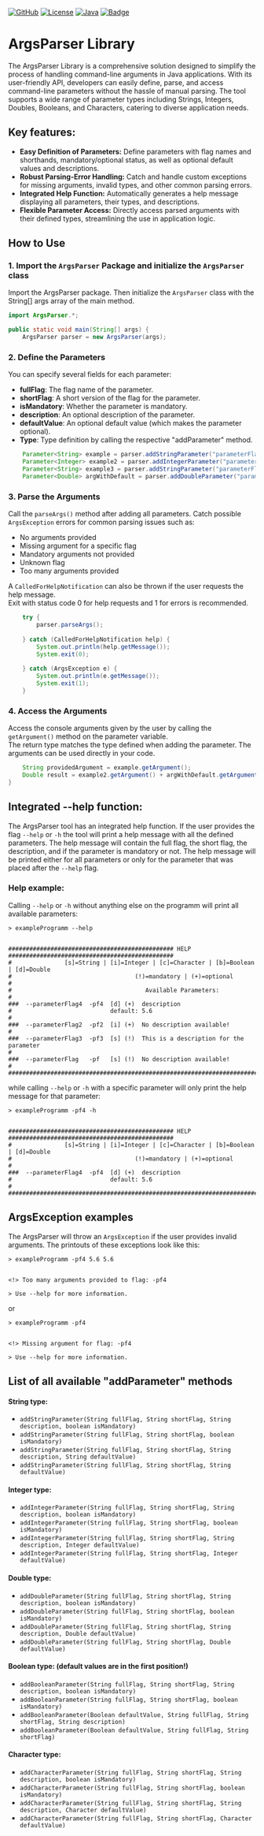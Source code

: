 [![GitHub](https://img.shields.io/badge/GitHub-Java__ArgsParser-blue?logo=github)](https://github.com/AbUndMax/Java_ArgsParser)
[![License](https://img.shields.io/badge/License-MIT-blue)](https://github.com/AbUndMax/Java_ArgsParser/blob/main/LICENSE)
[![Java](https://img.shields.io/badge/Java-11+-b07219)](https://openjdk.org/projects/jdk/11/)
[![Badge](https://img.shields.io/github/v/release/AbUndMax/Java_ArgsParser?color=brightgreen)](https://github.com/AbUndMax/Java_ArgsParser/releases/latest)

# ArgsParser Library
The ArgsParser Library is a comprehensive solution 
designed to simplify the process of handling command-line arguments in Java applications.
With its user-friendly API, developers can easily define, parse, 
and access command-line parameters without the hassle of manual parsing. 
The tool supports a wide range of parameter types including Strings, Integers, Doubles, Booleans, and Characters,
catering to diverse application needs.

## Key features:

- **Easy Definition of Parameters:** Define parameters with flag names and shorthands, 
  mandatory/optional status, as well as optional default values and descriptions.
- **Robust Parsing-Error Handling:** Catch and handle custom exceptions for missing arguments, 
  invalid types, and other common parsing errors.
- **Integrated Help Function:** Automatically generates a help message displaying all parameters,
  their types, and descriptions.
- **Flexible Parameter Access:** Directly access parsed arguments with their defined types,
  streamlining the use in application logic.

## How to Use
### 1. Import the `ArgsParser` Package and initialize the `ArgsParser` class
Import the ArgsParser package.
Then initialize the `ArgsParser` class with the String[] args array of the main method.

```java
import ArgsParser.*;

public static void main(String[] args) {
    ArgsParser parser = new ArgsParser(args);
```

### 2. Define the Parameters
You can specify several fields for each parameter:

- **fullFlag**: The flag name of the parameter.
- **shortFlag**: A short version of the flag for the parameter.
- **isMandatory**: Whether the parameter is mandatory.
- **description**: An optional description of the parameter.
- **defaultValue**: An optional default value (which makes the parameter optional).
- **Type**: Type definition by calling the respective "addParameter" method.

```java
    Parameter<String> example = parser.addStringParameter("parameterFlag", "pf", true);
    Parameter<Integer> example2 = parser.addIntegerParameter("parameterFlag2", "pf2", false);
    Parameter<String> example3 = parser.addStringParameter("parameterFlag3", "pf3", "This is a description for the parameter", true);
    Parameter<Double> argWithDefault = parser.addDoubleParameter("parameterFlag4", "pf4", "description", 5.6);
```

### 3. Parse the Arguments
Call the `parseArgs()` method after adding all parameters.
Catch possible `ArgsException` errors for common parsing 
issues such as:

- No arguments provided
- Missing argument for a specific flag
- Mandatory arguments not provided
- Unknown flag
- Too many arguments provided

A `CalledForHelpNotification` can also be thrown if the user requests the help message.  
Exit with status code 0 for help requests and 1 for errors is recommended.

```java
    try {
        parser.parseArgs();
        
    } catch (CalledForHelpNotification help) {
        System.out.println(help.getMessage());
        System.exit(0);
        
    } catch (ArgsException e) {
        System.out.println(e.getMessage());
        System.exit(1);
    }
```

### 4. Access the Arguments
Access the console arguments given by the user by calling the `getArgument()` method on the parameter variable.  
The return type matches the type defined when adding the parameter.
The arguments can be used directly in your code.

```java
    String providedArgument = example.getArgument();
    Double result = example2.getArgument() + argWithDefault.getArgument();
}
```

## Integrated --help function:
The ArgsParser tool has an integrated help function. If the user provides the flag `--help` or `-h` the tool will print
a help message with all the defined parameters. The help message will contain the full flag, the short flag, the 
description, and if the parameter is mandatory or not. The help message will be printed either for all parameters or only for the
parameter that was placed after the `--help` flag.

### Help example:
Calling `--help` or `-h` without anything else on the programm will print all available parameters: 

`> exampleProgramm --help`
```

############################################### HELP ###############################################
#               [s]=String | [i]=Integer | [c]=Character | [b]=Boolean | [d]=Double
#                                   (!)=mandatory | (+)=optional
#
#                                      Available Parameters:
#
###  --parameterFlag4  -pf4  [d] (+)  description
#                            default: 5.6
#
###  --parameterFlag2  -pf2  [i] (+)  No description available!
#
###  --parameterFlag3  -pf3  [s] (!)  This is a description for the parameter
#
###  --parameterFlag   -pf   [s] (!)  No description available!
#
####################################################################################################
```

while calling `--help` or `-h` with a specific parameter will only print the help message for that parameter:

`> exampleProgramm -pf4 -h`
```

############################################### HELP ###############################################
#               [s]=String | [i]=Integer | [c]=Character | [b]=Boolean | [d]=Double
#                                   (!)=mandatory | (+)=optional
#
###  --parameterFlag4  -pf4  [d] (+)  description
#                            default: 5.6
#
####################################################################################################
```

## ArgsException examples
The ArgsParser will throw an `ArgsException` if the user provides invalid arguments.
The printouts of these exceptions look like this:

`> exampleProgramm -pf4 5.6 5.6`
```

<!> Too many arguments provided to flag: -pf4

> Use --help for more information.

```

or 

`> exampleProgramm -pf4`
```

<!> Missing argument for flag: -pf4

> Use --help for more information.

```

## List of all available "addParameter" methods

#### String type:
- `addStringParameter(String fullFlag, String shortFlag, String description, boolean isMandatory)`
- `addStringParameter(String fullFlag, String shortFlag, boolean isMandatory)`
- `addStringParameter(String fullFlag, String shortFlag, String description, String defaultValue)`
- `addStringParameter(String fullFlag, String shortFlag, String defaultValue)`

#### Integer type:
- `addIntegerParameter(String fullFlag, String shortFlag, String description, boolean isMandatory)`
- `addIntegerParameter(String fullFlag, String shortFlag, boolean isMandatory)`
- `addIntegerParameter(String fullFlag, String shortFlag, String description, Integer defaultValue)`
- `addIntegerParameter(String fullFlag, String shortFlag, Integer defaultValue)`

#### Double type:
- `addDoubleParameter(String fullFlag, String shortFlag, String description, boolean isMandatory)`
- `addDoubleParameter(String fullFlag, String shortFlag, boolean isMandatory)`
- `addDoubleParameter(String fullFlag, String shortFlag, String description, Double defaultValue)`
- `addDoubleParameter(String fullFlag, String shortFlag, Double defaultValue)`

#### Boolean type: (default values are in the first position!)
- `addBooleanParameter(String fullFlag, String shortFlag, String description, boolean isMandatory)`
- `addBooleanParameter(String fullFlag, String shortFlag, boolean isMandatory)`
- `addBooleanParameter(Boolean defaultValue, String fullFlag, String shortFlag, String description)`
- `addBooleanParameter(Boolean defaultValue, String fullFlag, String shortFlag)`

#### Character type:
- `addCharacterParameter(String fullFlag, String shortFlag, String description, boolean isMandatory)`
- `addCharacterParameter(String fullFlag, String shortFlag, boolean isMandatory)`
- `addCharacterParameter(String fullFlag, String shortFlag, String description, Character defaultValue)`
- `addCharacterParameter(String fullFlag, String shortFlag, Character defaultValue)`
